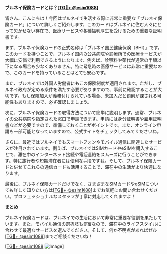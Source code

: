 **ブルネイ保険カードとは？[[TG💪+ @esim1088](https://t.me/s/esim1088)]**

皆さん、こんにちは！今回はブルネイで生活する際に非常に重要な「ブルネイ保険カード」について詳しくご紹介します。このカードはブルネイに住む人々にとって欠かせない存在で、医療サービスや各種福利厚生を受けるための重要な証明書です。

まず、ブルネイ保険カードの正式名称は「ブルネイ国民健康保険（BHI）」です。このカードを持つことで、ブルネイ国内の公共病院や診療所での医療サービスが大幅に安価で利用できるようになります。例えば、診察料や薬代が通常の半額以下になる場合も少なくありません。特に緊急時の医療サービスは非常に重要なので、このカードを持っていることはとても安心です。

また、ブルネイでは外国人労働者にもこの保険制度が適用されます。ただし、ブルネイ政府が定める条件を満たす必要がありますので、事前に確認することが大切です。もし保険加入が義務付けられている場合、未加入だと罰則が課される可能性もありますので、必ず確認しましょう。

次に、ブルネイ保険カードの取得方法について簡単に説明します。通常、ブルネイの公共病院や指定された窓口で申請できます。申請には身分証明書や雇用証明書などが必要ですので、準備しておくことがポイントです。また、オンライン申請も一部可能となっていますので、公式サイトをチェックしてみてくださいね。

さらに、最近ではブルネイでもスマートフォンやモバイル通信に関連したサービスが注目されています。例えば、ブルネイではSIMカードやeSIMを購入することで、滞在中のインターネット接続や電話連絡をスムーズに行うことができます。特に旅行者や短期滞在者には便利な手段ですね。そして、ブルネイ保険カードと併せてこれらの通信カードも活用することで、滞在中の生活がより快適になります。

最後に、ブルネイ保険カードだけでなく、さまざまなSIMカードやeSIMについても詳しく知りたい方は[[TG💪+ @esim1088](https://t.me/s/esim1088)]までお気軽にお問い合わせください。プロフェッショナルなスタッフが丁寧に対応してくれますよ！

**まとめ**

ブルネイ保険カードは、ブルネイでの生活において非常に重要な役割を果たしています。また、モバイル通信の選択肢も豊富なので、滞在中のライフスタイルに合わせて最適なサービスを選んでください。そして、何か不明点があればぜひ[[TG💪+ @esim1088](https://t.me/s/esim1088)]までご相談くださいね！

[[TG💪+ @esim1088](https://t.me/s/esim1088) ![Image](https://i.postimg.cc/Y0z9fWf4/image.png)]